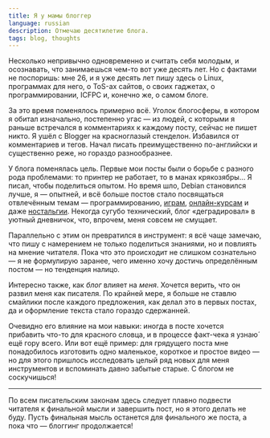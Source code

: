 ```yaml
---
title: Я у мамы блоггер
language: russian
description: Отмечаю десятилетие блога.
tags: blog, thoughts
---
```


Несколько непривычно одновременно и считать себя молодым, и осознавать, что
занимаешься чем-то вот уже десять лет. Но с фактами не поспоришь: мне 26,
и я уже десять лет пишу здесь о Linux, программах для него, о ToS-ах сайтов,
о своих гаджетах, о программировании, ICFPC и, конечно же, о самом блоге.

За это время поменялось примерно всё. Уголок блогосферы, в котором я обитал
изначально, постепенно угас — из людей, с которыми я раньше встречался
в комментариях к каждому посту, сейчас не пишет никто. Я ушёл с Blogger на
красноглазый стенделон. Избавился от комментариев и тегов. Начал писать
преимущественно по-английски и существенно реже, но гораздо разнообразнее.

У блога поменялась цель. Первые мои посты были о борьбе с разного рода
проблемами: то принтер не работает, то в манах крякозябры… Я писал, чтобы
поделиться опытом. Но время шло, Debian становился лучше, я — опытней, и всё
больше постов стало посвящаться отвлечённым темам — программированию,
[играм][acehack], [онлайн-курсам][game-theory] и даже [ностальгии][turlinet].
Некогда сугубо технический, блог «деградировал» в уютный дневничок, что,
впрочем, меня совсем не смущает.

Параллельно с этим он превратился в инструмент: я всё чаще замечаю, что пишу
с намерением не только поделиться знаниями, но и повлиять на мнение читателя.
Пока что это происходит не слишком сознательно — я не формулирую заранее, чего
именно хочу достичь определённым постом — но тенденция налицо.

Интересно также, как *блог* влияет на *меня*. Хочется верить, что он развил меня
как писателя. По крайней мере, я больше не ставлю смайлики после каждого
предложения, как делал это в первых постах, да и оформление текста стало гораздо
сдержанней.

Очевидно его влияние на мои навыки: иногда в посте хочется прибавить
что-то для красного словца, и в процессе факт-чека я узнаю́ ещё гору всего. Или
вот ещё пример: для грядущего поста мне понадобилось изготовить одно маленькое,
короткое и простое видео — но для этого пришлось исследовать целый ряд новых для
меня инструментов и вспоминать давно забытые старые. С блогом не соскучишься!

* * *

По всем писательским законам здесь следует плавно подвести читателя к финальной
мысли и завершить пост, но я этого делать не буду. Пусть финальная мысль
останется для финального же поста, а пока что — блоггинг продолжается!

[acehack]: /posts/2014-08-10-multiplayer-in-acehack-impressions.html
    "Впечатления от multiplayer в Acehack — Debiania"

[game-theory]: /posts/2016-11-17-introductory-game-theory-courses-stanford-vs-hse.html
    "Вводные курсы по теории игр: Стэнфорд против ВШЭ — Debiania"

[turlinet]: /posts/2017-11-06-remembering-turlinet.html
    "Дом, из которого я ушёл: про TURLINet — Debiania"
